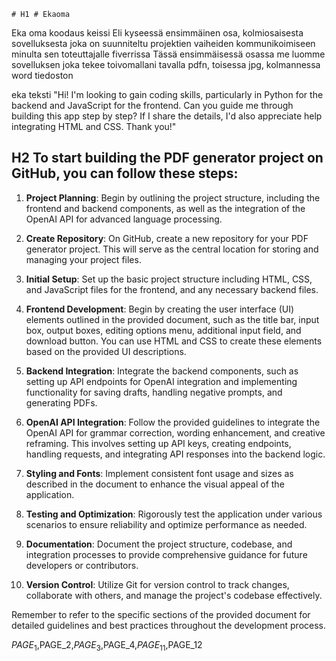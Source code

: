 	# H1 # Ekaoma
Eka oma koodaus keissi
Eli kyseessä ensimmäinen osa, kolmiosaisesta sovelluksesta joka on suunniteltu projektien vaiheiden kommunikoimiseen minulta sen toteuttajalle fiverrissa
Tässä ensimmäisessä osassa me luomme sovelluksen joka tekee toivomallani tavalla pdfn, toisessa jpg, kolmannessa word tiedoston

eka teksti "Hi! I'm looking to gain coding skills, particularly in Python for the backend and JavaScript for the frontend. Can you guide me through building this app step by step? If I share the details, I'd also appreciate help integrating HTML and CSS. Thank you!"


## H2 To start building the PDF generator project on GitHub, you can follow these steps:

1. **Project Planning**: Begin by outlining the project structure, including the frontend and backend components, as well as the integration of the OpenAI API for advanced language processing.

2. **Create Repository**: On GitHub, create a new repository for your PDF generator project. This will serve as the central location for storing and managing your project files.

3. **Initial Setup**: Set up the basic project structure including HTML, CSS, and JavaScript files for the frontend, and any necessary backend files.

4. **Frontend Development**: Begin by creating the user interface (UI) elements outlined in the provided document, such as the title bar, input box, output boxes, editing options menu, additional input field, and download button. You can use HTML and CSS to create these elements based on the provided UI descriptions.

5. **Backend Integration**: Integrate the backend components, such as setting up API endpoints for OpenAI integration and implementing functionality for saving drafts, handling negative prompts, and generating PDFs.

6. **OpenAI API Integration**: Follow the provided guidelines to integrate the OpenAI API for grammar correction, wording enhancement, and creative reframing. This involves setting up API keys, creating endpoints, handling requests, and integrating API responses into the backend logic.

7. **Styling and Fonts**: Implement consistent font usage and sizes as described in the document to enhance the visual appeal of the application.

8. **Testing and Optimization**: Rigorously test the application under various scenarios to ensure reliability and optimize performance as needed.

9. **Documentation**: Document the project structure, codebase, and integration processes to provide comprehensive guidance for future developers or contributors.

10. **Version Control**: Utilize Git for version control to track changes, collaborate with others, and manage the project's codebase effectively.

Remember to refer to the specific sections of the provided document for detailed guidelines and best practices throughout the development process.

$PAGE_1,$PAGE_2,$PAGE_3,$PAGE_4,$PAGE_11,$PAGE_12
